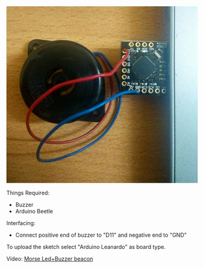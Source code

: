 <img src="https://github.com/AnandVetcha/HackerBox/blob/master/Box14/Pictures/Beetle_Morse_Buzzer.jpg" alt="Wifi Car">

Things Required:
- Buzzer
- Arduino Beetle

Interfacing:
- Connect positive end of buzzer to "D11" and negative end to "GND"

To upload the sketch select "Arduino Leanardo" as board type.

Video:
[Morse Led+Buzzer beacon](https://youtu.be/S6TIbrl9Jjk)
